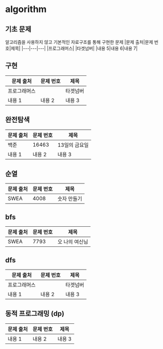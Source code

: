 # algorithm

## 기초 문제
알고리즘을 사용하지 않고 기본적인 자료구조를 통해 구현한 문제
|문제 출처|문제 번호|제목|
|---|---|---|
|프로그래머스| |타겟넘버|
|내용 5|내용 6|내용 7|

## 구현
|문제 출처|문제 번호|제목|
|---|---|---|
|프로그래머스| |타겟넘버|
|내용 1|내용 2|내용 3|

## 완전탐색 
|문제 출처|문제 번호|제목|
|---|---|---|
|백준|16463|13일의 금요일|
|내용 1|내용 2|내용 3|

## 순열
|문제 출처|문제 번호|제목|
|---|---|---|
|SWEA|4008|숫자 만들기|

## bfs
|문제 출처|문제 번호|제목|
|---|---|---|
|SWEA|7793|오 나의 여신님|

## dfs
|문제 출처|문제 번호|제목|
|---|---|---|
|프로그래머스| |타겟넘버|
|내용 1|내용 2|내용 3|

## 동적 프로그래밍 (dp)
|문제 출처|문제 번호|제목|
|---|---|---|
|내용 1|내용 2|내용 3|
